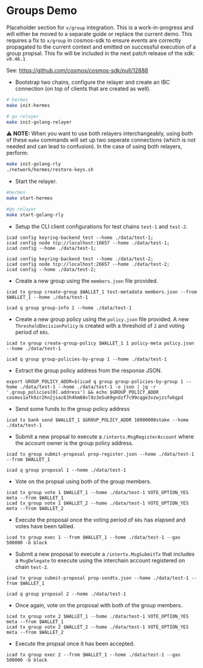 # Groups Demo

Placeholder section for `x/group` integration. This is a work-in-progress and will either be moved to a separate guide or replace the current demo.
This requires a fix to `x/group` in cosmos-sdk to ensure events are correctly propagated to the current context and emitted on successful execution of a group propsal.
This fix will be included in the next patch release of the sdk: `v0.46.1`

See: https://github.com/cosmos/cosmos-sdk/pull/12888

- Bootstrap two chains, configure the relayer and create an IBC connection (on top of clients that are created as well).

```bash
# hermes
make init-hermes

# go relayer
make init-golang-relayer
```

:warning: **NOTE:** When you want to use both relayers interchangeably, using both of these `make` commands will set up two seperate connections (which is not needed and can lead to confusion). In the case of using both relayers, perform:
```bash
make init-golang-rly
./network/hermes/restore-keys.sh
```

- Start the relayer.

```bash
#hermes
make start-hermes

#go relayer
make start-golang-rly
```

- Setup the CLI client configurations for test chains `test-1` and `test-2`.

```
icad config keyring-backend test --home ./data/test-1;
icad config node tcp://localhost:16657 --home ./data/test-1;
icad config --home ./data/test-1;

icad config keyring-backend test --home ./data/test-2;
icad config node tcp://localhost:26657 --home ./data/test-2;
icad config --home ./data/test-2;
```

- Create a new group using the `members.json` file provided.

```
icad tx group create-group $WALLET_1 test-metadata members.json --from $WALLET_1 --home ./data/test-1

icad q group group-info 1 --home ./data/test-1
```

- Create a new group policy using the `policy.json` file provided. A new `ThresholdDecisionPolicy` is created with a threshold of `2` and voting period of `60s`.

```
icad tx group create-group-policy $WALLET_1 1 policy-meta policy.json --home ./data/test-1

icad q group group-policies-by-group 1 --home ./data/test-1
```

- Extract the group policy address from the response JSON.
```
export GROUP_POLICY_ADDR=$(icad q group group-policies-by-group 1 --home ./data/test-1 --home ./data/test-1 -o json | jq -r '.group_policies[0].address') && echo $GROUP_POLICY_ADDR
cosmos1afk9zr2hn2jsac63h4hm60vl9z3e5u69gndzf7c99cqge3vzwjzsfwkgpd
```

- Send some funds to the group policy address

```
icad tx bank send $WALLET_1 $GROUP_POLICY_ADDR 10000000stake --home ./data/test-1
```

- Submit a new propsal to execute a `/intertx.MsgRegisterAccount` where the account owner is the group policy address.

```
icad tx group submit-proposal prop-register.json --home ./data/test-1 --from $WALLET_1

icad q group proposal 1 --home ./data/test-1
```

- Vote on the propsal using both of the group members.

```
icad tx group vote 1 $WALLET_1 --home ./data/test-1 VOTE_OPTION_YES meta --from $WALLET_1
icad tx group vote 1 $WALLET_2 --home ./data/test-1 VOTE_OPTION_YES meta --from $WALLET_2
```

- Execute the proposal once the voting period of `60s` has elapsed and votes have been tallied.

```
icad tx group exec 1 --from $WALLET_1 --home ./data/test-1 --gas 500000 -b block
```

- Submit a new proposal to execute a `/intertx.MsgSubmitTx` that includes a `MsgDelegate` to execute using the interchain account registered on chain `test-2`.

```
icad tx group submit-proposal prop-sendtx.json --home ./data/test-1 --from $WALLET_1

icad q group proposal 2 --home ./data/test-1
```

- Once again, vote on the proposal with both of the group members.

```
icad tx group vote 2 $WALLET_1 --home ./data/test-1 VOTE_OPTION_YES meta --from $WALLET_1
icad tx group vote 2 $WALLET_2 --home ./data/test-1 VOTE_OPTION_YES meta --from $WALLET_2
```

- Execute the propsal once it has been accepted.

```
icad tx group exec 2 --from $WALLET_1 --home ./data/test-1 --gas 500000 -b block
```